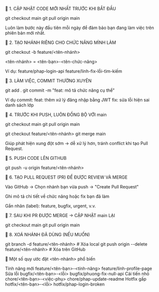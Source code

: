 🧩 1. CẬP NHẬT CODE MỚI NHẤT TRƯỚC KHI BẮT ĐẦU

git checkout main
git pull origin main

Luôn làm bước này đầu tiên mỗi ngày để đảm bảo bạn đang làm việc trên phiên bản mới nhất.


🧩  2. TẠO NHÁNH RIÊNG CHO CHỨC NĂNG MÌNH LÀM

git checkout -b feature/<tên-nhánh>

<tên-nhánh> = <tên-bạn>-<tên-chức-năng>

Ví dụ:
feature/phap-login-api
feature/linh-fix-lỗi-tìm-kiếm


🧩  3. LÀM VIỆC, COMMIT THƯỜNG XUYÊN

git add .
git commit -m "feat: mô tả chức năng cụ thể"

Ví dụ commit:
feat: thêm xử lý đăng nhập bằng JWT
fix: sửa lỗi hiện sai danh sách lớp



🧩  4. TRƯỚC KHI PUSH, LUÔN ĐỒNG BỘ VỚI main

git checkout main
git pull origin main

git checkout feature/<tên-nhánh>
git merge main

Giúp phát hiện xung đột sớm → dễ xử lý hơn, tránh conflict khi tạo Pull Request.


🧩  5. PUSH CODE LÊN GITHUB

git push -u origin feature/<tên-nhánh>


🧩  6. TẠO PULL REQUEST (PR) ĐỂ ĐƯỢC REVIEW VÀ MERGE

Vào GitHub → Chọn nhánh bạn vừa push → "Create Pull Request"

Ghi mô tả chi tiết về chức năng hoặc fix bạn đã làm

Gắn nhãn (label): feature, bugfix, urgent, v.v.


🧩 7. SAU KHI PR ĐƯỢC MERGE → CẬP NHẬT main LẠI

git checkout main
git pull origin main


🧩  8. XOÁ NHÁNH ĐÃ DÙNG (NẾU MUỐN)

git branch -d feature/<tên-nhánh>           # Xóa local
git push origin --delete feature/<tên-nhánh> # Xóa trên GitHub




📌 Một số quy ước đặt <tên-nhánh> phổ biến

Tính năng mới	feature/<tên-bạn>-<tính-năng>	feature/linh-profile-page
Sửa lỗi	        bugfix/<tên-bạn>-<lỗi>	        bugfix/phuong-fix-null-api
Cải tiến nhỏ	chore/<tên-bạn>-<việc-phụ>	    chore/phap-update-readme
Hotfix gấp	    hotfix/<tên-bạn>-<lỗi>	        hotfix/phap-login-broken